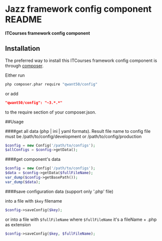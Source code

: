 
Jazz framework config component README
============

**ITCourses framework config component**



## Installation

The preferred way to install this ITCourses framework config component is through [composer](http://getcomposer.org/download/).

Either run

```sh
php composer.phar require "qwant50/config"
```

or add

```json
"qwant50/config": "~3.*.*"
```

to the require section of your composer.json.


##Usage

####get all data (php | ini | yaml formats). Result file name to config file must be /path/to/config/development or /path/to/config/production
```php
$config = new Config('/path/to/configs');
$allConfigs = $config->getData();
```

####get component's data
```php
$config = new Config('/path/to/configs');
$data = $config->getData($fullFileName);
var_dump($config->getBasePath());
var_dump($data);
```

####save configuration data (support only '.php' file)

into a file with `$key` filename  
````php
$config->saveConfig($key);
````

or into a file with `$fullFileName` where `$fullFileName` it's a fileName + .php as extension

````php
$config->saveConfig($key, $fullFileName);
````



